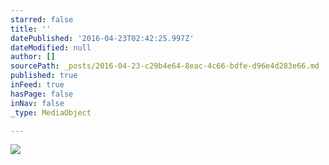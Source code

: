 ```yaml
---
starred: false
title: ''
datePublished: '2016-04-23T02:42:25.997Z'
dateModified: null
author: []
sourcePath: _posts/2016-04-23-c29b4e64-8eac-4c66-bdfe-d96e4d283e66.md
published: true
inFeed: true
hasPage: false
inNav: false
_type: MediaObject

---
```

![](https://the-grid-user-content.s3-us-west-2.amazonaws.com/55a867d0-9a4f-4d70-91d3-e1c4ccbb688c.jpg)